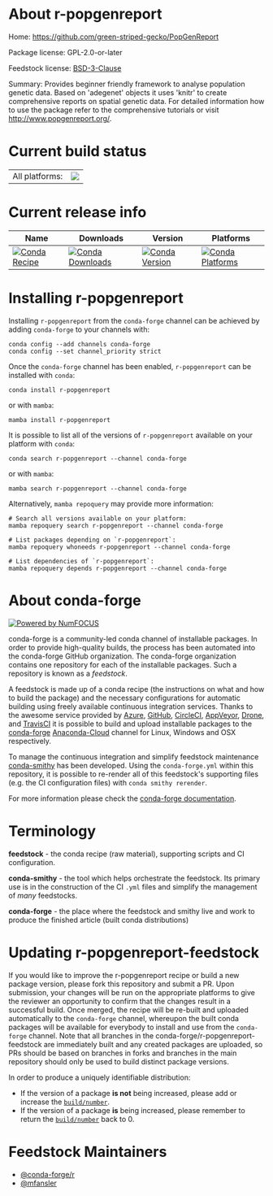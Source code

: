 About r-popgenreport
====================

Home: https://github.com/green-striped-gecko/PopGenReport

Package license: GPL-2.0-or-later

Feedstock license: [BSD-3-Clause](https://github.com/conda-forge/r-popgenreport-feedstock/blob/main/LICENSE.txt)

Summary: Provides beginner friendly framework to analyse population genetic data. Based on 'adegenet' objects it uses 'knitr' to create comprehensive reports on spatial genetic data. For detailed information how to use the package refer to the comprehensive tutorials or visit <http://www.popgenreport.org/>.

Current build status
====================


<table><tr><td>All platforms:</td>
    <td>
      <a href="https://dev.azure.com/conda-forge/feedstock-builds/_build/latest?definitionId=16304&branchName=main">
        <img src="https://dev.azure.com/conda-forge/feedstock-builds/_apis/build/status/r-popgenreport-feedstock?branchName=main">
      </a>
    </td>
  </tr>
</table>

Current release info
====================

| Name | Downloads | Version | Platforms |
| --- | --- | --- | --- |
| [![Conda Recipe](https://img.shields.io/badge/recipe-r--popgenreport-green.svg)](https://anaconda.org/conda-forge/r-popgenreport) | [![Conda Downloads](https://img.shields.io/conda/dn/conda-forge/r-popgenreport.svg)](https://anaconda.org/conda-forge/r-popgenreport) | [![Conda Version](https://img.shields.io/conda/vn/conda-forge/r-popgenreport.svg)](https://anaconda.org/conda-forge/r-popgenreport) | [![Conda Platforms](https://img.shields.io/conda/pn/conda-forge/r-popgenreport.svg)](https://anaconda.org/conda-forge/r-popgenreport) |

Installing r-popgenreport
=========================

Installing `r-popgenreport` from the `conda-forge` channel can be achieved by adding `conda-forge` to your channels with:

```
conda config --add channels conda-forge
conda config --set channel_priority strict
```

Once the `conda-forge` channel has been enabled, `r-popgenreport` can be installed with `conda`:

```
conda install r-popgenreport
```

or with `mamba`:

```
mamba install r-popgenreport
```

It is possible to list all of the versions of `r-popgenreport` available on your platform with `conda`:

```
conda search r-popgenreport --channel conda-forge
```

or with `mamba`:

```
mamba search r-popgenreport --channel conda-forge
```

Alternatively, `mamba repoquery` may provide more information:

```
# Search all versions available on your platform:
mamba repoquery search r-popgenreport --channel conda-forge

# List packages depending on `r-popgenreport`:
mamba repoquery whoneeds r-popgenreport --channel conda-forge

# List dependencies of `r-popgenreport`:
mamba repoquery depends r-popgenreport --channel conda-forge
```


About conda-forge
=================

[![Powered by
NumFOCUS](https://img.shields.io/badge/powered%20by-NumFOCUS-orange.svg?style=flat&colorA=E1523D&colorB=007D8A)](https://numfocus.org)

conda-forge is a community-led conda channel of installable packages.
In order to provide high-quality builds, the process has been automated into the
conda-forge GitHub organization. The conda-forge organization contains one repository
for each of the installable packages. Such a repository is known as a *feedstock*.

A feedstock is made up of a conda recipe (the instructions on what and how to build
the package) and the necessary configurations for automatic building using freely
available continuous integration services. Thanks to the awesome service provided by
[Azure](https://azure.microsoft.com/en-us/services/devops/), [GitHub](https://github.com/),
[CircleCI](https://circleci.com/), [AppVeyor](https://www.appveyor.com/),
[Drone](https://cloud.drone.io/welcome), and [TravisCI](https://travis-ci.com/)
it is possible to build and upload installable packages to the
[conda-forge](https://anaconda.org/conda-forge) [Anaconda-Cloud](https://anaconda.org/)
channel for Linux, Windows and OSX respectively.

To manage the continuous integration and simplify feedstock maintenance
[conda-smithy](https://github.com/conda-forge/conda-smithy) has been developed.
Using the ``conda-forge.yml`` within this repository, it is possible to re-render all of
this feedstock's supporting files (e.g. the CI configuration files) with ``conda smithy rerender``.

For more information please check the [conda-forge documentation](https://conda-forge.org/docs/).

Terminology
===========

**feedstock** - the conda recipe (raw material), supporting scripts and CI configuration.

**conda-smithy** - the tool which helps orchestrate the feedstock.
                   Its primary use is in the construction of the CI ``.yml`` files
                   and simplify the management of *many* feedstocks.

**conda-forge** - the place where the feedstock and smithy live and work to
                  produce the finished article (built conda distributions)


Updating r-popgenreport-feedstock
=================================

If you would like to improve the r-popgenreport recipe or build a new
package version, please fork this repository and submit a PR. Upon submission,
your changes will be run on the appropriate platforms to give the reviewer an
opportunity to confirm that the changes result in a successful build. Once
merged, the recipe will be re-built and uploaded automatically to the
`conda-forge` channel, whereupon the built conda packages will be available for
everybody to install and use from the `conda-forge` channel.
Note that all branches in the conda-forge/r-popgenreport-feedstock are
immediately built and any created packages are uploaded, so PRs should be based
on branches in forks and branches in the main repository should only be used to
build distinct package versions.

In order to produce a uniquely identifiable distribution:
 * If the version of a package **is not** being increased, please add or increase
   the [``build/number``](https://docs.conda.io/projects/conda-build/en/latest/resources/define-metadata.html#build-number-and-string).
 * If the version of a package **is** being increased, please remember to return
   the [``build/number``](https://docs.conda.io/projects/conda-build/en/latest/resources/define-metadata.html#build-number-and-string)
   back to 0.

Feedstock Maintainers
=====================

* [@conda-forge/r](https://github.com/conda-forge/r/)
* [@mfansler](https://github.com/mfansler/)

